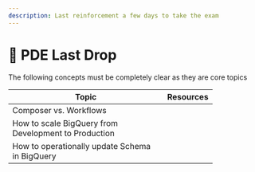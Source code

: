 ```yaml
---
description: Last reinforcement a few days to take the exam
---
```


# 🍺 PDE Last Drop

The following concepts must be completely clear as they are core topics



<table><thead><tr><th width="295">Topic</th><th>Resources</th></tr></thead><tbody><tr><td>Composer vs. Workflows</td><td></td></tr><tr><td>How to scale BigQuery from Development to Production</td><td></td></tr><tr><td>How to operationally update Schema in BigQuery </td><td></td></tr></tbody></table>

